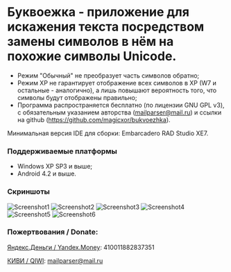 ﻿Буквоежка - приложение для искажения текста посредством замены символов в нём на похожие символы Unicode.
==========
- Режим "Обычный" не преобразует часть символов обратно;
- Режим XP не гарантирует отображение всех символов в XP (W7 и остальные - аналогично), а лишь повышают вероятность того, что символы будут отображены правильно;
- Программа распространяется бесплатно (по лицензии GNU GPL v3), с обязательным указанием авторства (mailparser@mail.ru) и ссылки на github (https://github.com/magicxor/bukvoezhka).

Минимальная версия IDE для сборки: Embarcadero RAD Studio XE7.

### Поддерживаемые платформы
- Windows XP SP3 и выше;
- Android 4.2 и выше.

### Скриншоты
![Screenshot1](http://habrastorage.org/files/f07/4bd/808/f074bd8083d344cabb1e3ccf9d1629bc.png)
![Screenshot2](http://habrastorage.org/files/59c/f23/5aa/59cf235aaf154e808a2517c85ff0daae.png)
![Screenshot3](http://habrastorage.org/files/337/dfd/2ee/337dfd2ee687419e8fd33b5caed725e5.png)
![Screenshot4](http://habrastorage.org/files/671/f8a/8f1/671f8a8f14704b958c8314f06cb59f08.png)
![Screenshot5](http://habrastorage.org/files/f57/911/5b7/f579115b7c6c44b4a68d60b8becae635.png)
![Screenshot6](http://habrastorage.org/files/a20/ce3/476/a20ce34763b84877b451efd710b1aba5.png)

### Пожертвования / Donate:

[Яндекс.Деньги / Yandex.Money](https://money.yandex.ru/direct-payment.xml?_openstat=template%3Bmenu%3Bp2p): 410011882837351

[КИВИ / QIWI](https://qiwi.ru/transfer/email.action): mailparser@mail.ru

